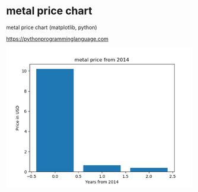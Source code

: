 # metal price chart 

metal price chart (matplotlib, python)

https://pythonprogramminglanguage.com

<img src='chart.png'>
